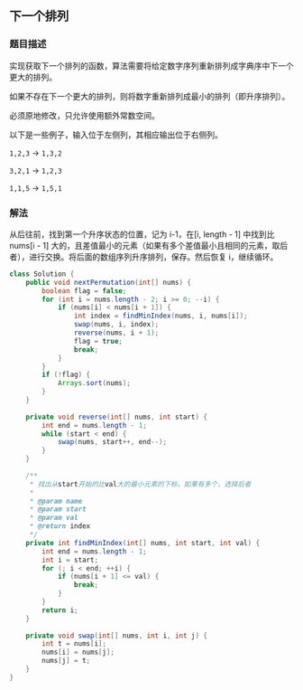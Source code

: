 ## 下一个排列
### 题目描述

实现获取下一个排列的函数，算法需要将给定数字序列重新排列成字典序中下一个更大的排列。

如果不存在下一个更大的排列，则将数字重新排列成最小的排列（即升序排列）。

必须原地修改，只允许使用额外常数空间。

以下是一些例子，输入位于左侧列，其相应输出位于右侧列。

`1,2,3` → `1,3,2`

`3,2,1` → `1,2,3`

`1,1,5` → `1,5,1`

### 解法
从后往前，找到第一个升序状态的位置，记为 i-1，在[i, length - 1] 中找到比 nums[i - 1] 大的，且差值最小的元素（如果有多个差值最小且相同的元素，取后者），进行交换。将后面的数组序列升序排列，保存。然后恢复 i，继续循环。


```java
class Solution {
    public void nextPermutation(int[] nums) {
        boolean flag = false;
        for (int i = nums.length - 2; i >= 0; --i) {
            if (nums[i] < nums[i + 1]) {
                int index = findMinIndex(nums, i, nums[i]);
                swap(nums, i, index);
                reverse(nums, i + 1);
                flag = true;
                break;
            }
        }
        if (!flag) {
            Arrays.sort(nums);
        }
    }
    
    private void reverse(int[] nums, int start) {
        int end = nums.length - 1;
        while (start < end) {
            swap(nums, start++, end--);
        }
    }
    
    /**
     * 找出从start开始的比val大的最小元素的下标，如果有多个，选择后者 
     *
     * @param name
     * @param start
     * @param val
     * @return index
     */
    private int findMinIndex(int[] nums, int start, int val) {
        int end = nums.length - 1;
        int i = start;
        for (; i < end; ++i) {
            if (nums[i + 1] <= val) {
                break;
            }
        }
        return i;
    }
    
    private void swap(int[] nums, int i, int j) {
        int t = nums[i];
        nums[i] = nums[j];
        nums[j] = t;
    }
}
```